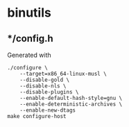 # binutils

## */config.h
Generated with

	./configure \
		--target=x86_64-linux-musl \
		--disable-gold \
		--disable-nls \
		--disable-plugins \
		--enable-default-hash-style=gnu \
		--enable-deterministic-archives \
		--enable-new-dtags
	make configure-host
